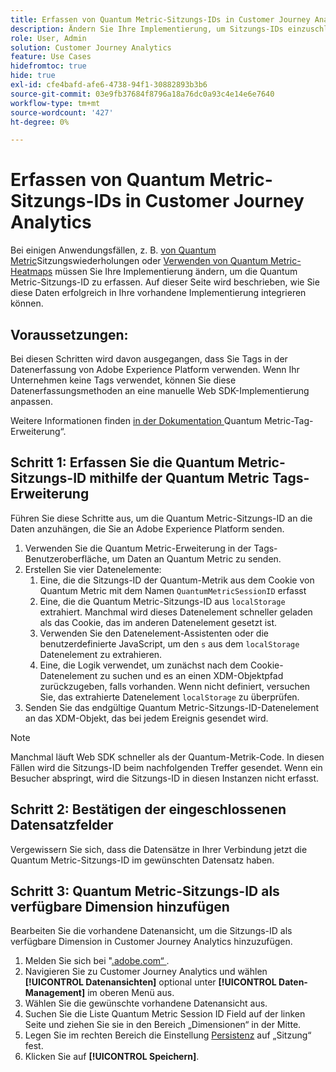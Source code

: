 ```yaml
---
title: Erfassen von Quantum Metric-Sitzungs-IDs in Customer Journey Analytics
description: Ändern Sie Ihre Implementierung, um Sitzungs-IDs einzuschließen, damit Sie sie in Customer Journey Analytics analysieren können.
role: User, Admin
solution: Customer Journey Analytics
feature: Use Cases
hidefromtoc: true
hide: true
exl-id: cfe4bafd-afe6-4738-94f1-30882893b3b6
source-git-commit: 03e9fb37684f8796a18a76dc0a93c4e14e6e7640
workflow-type: tm+mt
source-wordcount: '427'
ht-degree: 0%

---
```


# Erfassen von Quantum Metric-Sitzungs-IDs in Customer Journey Analytics

Bei einigen Anwendungsfällen, z. B. [ von Quantum Metric](tie-session-replays.md)Sitzungswiederholungen oder [Verwenden von Quantum Metric-Heatmaps](heatmap.md) müssen Sie Ihre Implementierung ändern, um die Quantum Metric-Sitzungs-ID zu erfassen. Auf dieser Seite wird beschrieben, wie Sie diese Daten erfolgreich in Ihre vorhandene Implementierung integrieren können.

## Voraussetzungen:

Bei diesen Schritten wird davon ausgegangen, dass Sie Tags in der Datenerfassung von Adobe Experience Platform verwenden. Wenn Ihr Unternehmen keine Tags verwendet, können Sie diese Datenerfassungsmethoden an eine manuelle Web SDK-Implementierung anpassen.

Weitere Informationen finden [ in der Dokumentation ](https://experienceleague.adobe.com/en/docs/experience-platform/destinations/catalog/analytics/quantum-metric)Quantum Metric-Tag-Erweiterung“.

## Schritt 1: Erfassen Sie die Quantum Metric-Sitzungs-ID mithilfe der Quantum Metric Tags-Erweiterung

Führen Sie diese Schritte aus, um die Quantum Metric-Sitzungs-ID an die Daten anzuhängen, die Sie an Adobe Experience Platform senden.

1. Verwenden Sie die Quantum Metric-Erweiterung in der Tags-Benutzeroberfläche, um Daten an Quantum Metric zu senden.
1. Erstellen Sie vier Datenelemente:
   1. Eine, die die Sitzungs-ID der Quantum-Metrik aus dem Cookie von Quantum Metric mit dem Namen `QuantumMetricSessionID` erfasst
   1. Eine, die die Quantum Metric-Sitzungs-ID aus `localStorage` extrahiert. Manchmal wird dieses Datenelement schneller geladen als das Cookie, das im anderen Datenelement gesetzt ist.
   1. Verwenden Sie den Datenelement-Assistenten oder die benutzerdefinierte JavaScript, um den `s` aus dem `localStorage` Datenelement zu extrahieren.
   1. Eine, die Logik verwendet, um zunächst nach dem Cookie-Datenelement zu suchen und es an einen XDM-Objektpfad zurückzugeben, falls vorhanden. Wenn nicht definiert, versuchen Sie, das extrahierte Datenelement `localStorage` zu überprüfen.
1. Senden Sie das endgültige Quantum Metric-Sitzungs-ID-Datenelement an das XDM-Objekt, das bei jedem Ereignis gesendet wird.

>[!NOTE]
>Manchmal läuft Web SDK schneller als der Quantum-Metrik-Code. In diesen Fällen wird die Sitzungs-ID beim nachfolgenden Treffer gesendet. Wenn ein Besucher abspringt, wird die Sitzungs-ID in diesen Instanzen nicht erfasst.

## Schritt 2: Bestätigen der eingeschlossenen Datensatzfelder

Vergewissern Sie sich, dass die Datensätze in Ihrer Verbindung jetzt die Quantum Metric-Sitzungs-ID im gewünschten Datensatz haben.

## Schritt 3: Quantum Metric-Sitzungs-ID als verfügbare Dimension hinzufügen

Bearbeiten Sie die vorhandene Datenansicht, um die Sitzungs-ID als verfügbare Dimension in Customer Journey Analytics hinzuzufügen.

1. Melden Sie sich bei &quot;[.adobe.com“ ](https://experience.adobe.com).
1. Navigieren Sie zu Customer Journey Analytics und wählen **[!UICONTROL Datenansichten]** optional unter **[!UICONTROL Daten-Management]** im oberen Menü aus.
1. Wählen Sie die gewünschte vorhandene Datenansicht aus.
1. Suchen Sie die Liste Quantum Metric Session ID Field auf der linken Seite und ziehen Sie sie in den Bereich „Dimensionen“ in der Mitte.
1. Legen Sie im rechten Bereich die Einstellung [Persistenz](/help/data-views/component-settings/persistence.md) auf „Sitzung“ fest.
1. Klicken Sie auf **[!UICONTROL Speichern]**.


